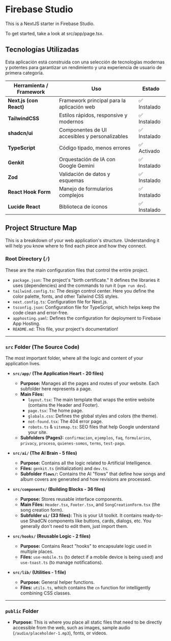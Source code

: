 # Firebase Studio

This is a NextJS starter in Firebase Studio.

To get started, take a look at src/app/page.tsx.

## Tecnologías Utilizadas

Esta aplicación está construida con una selección de tecnologías modernas y potentes para garantizar un rendimiento y una experiencia de usuario de primera categoría.

| Herramienta / Framework | Uso                                         | Estado      |
| ----------------------- | ------------------------------------------- | ----------- |
| **Next.js (con React)** | Framework principal para la aplicación web   | ✅ Instalado |
| **TailwindCSS**         | Estilos rápidos, responsive y modernos      | ✅ Instalado |
| **shadcn/ui**           | Componentes de UI accesibles y personalizables | ✅ Instalado |
| **TypeScript**          | Código tipado, menos errores                | ✅ Activado  |
| **Genkit**              | Orquestación de IA con Google Gemini        | ✅ Instalado |
| **Zod**                 | Validación de datos y esquemas              | ✅ Instalado |
| **React Hook Form**     | Manejo de formularios complejos             | ✅ Instalado |
| **Lucide React**        | Biblioteca de íconos                        | ✅ Instalado |


## Project Structure Map

This is a breakdown of your web application's structure. Understanding it will help you know where to find each piece and how they connect.

### **Root Directory (`/`)**

These are the main configuration files that control the entire project.

*   `package.json`: The project's "birth certificate." It defines the libraries it uses (dependencies) and the commands to run it (`npm run dev`).
*   `tailwind.config.ts`: The design control center. Here you define the color palette, fonts, and other Tailwind CSS styles.
*   `next.config.ts`: Configuration file for Next.js.
*   `tsconfig.json`: Configuration file for TypeScript, which helps keep the code clean and error-free.
*   `apphosting.yaml`: Defines the configuration for deployment to Firebase App Hosting.
*   `README.md`: This file, your project's documentation!

---

### **`src` Folder (The Source Code)**

The most important folder, where all the logic and content of your application lives.

*   **`src/app/` (The Application Heart - 20 files)**
    *   **Purpose:** Manages all the pages and routes of your website. Each subfolder here represents a page.
    *   **Main Files:**
        *   `layout.tsx`: The main template that wraps the entire website (contains the Header and Footer).
        *   `page.tsx`: The home page.
        *   `globals.css`: Defines the global styles and colors (the theme).
        *   `not-found.tsx`: The 404 error page.
        *   `robots.ts` & `sitemap.ts`: SEO files that help Google understand your site.
    *   **Subfolders (Pages):** `confirmacion`, `ejemplos`, `faq`, `formularios`, `privacy`, `proceso`, `quienes-somos`, `terms`, `test-pago`.

*   **`src/ai/` (The AI Brain - 5 files)**
    *   **Purpose:** Contains all the logic related to Artificial Intelligence.
    *   **Files:** `genkit.ts` (initialization) and `dev.ts`.
    *   **Subfolder `flows/`:** Contains the AI "flows" that define how songs and album covers are generated and how revisions are processed.

*   **`src/components/` (Building Blocks - 36 files)**
    *   **Purpose:** Stores reusable interface components.
    *   **Main Files:** `Header.tsx`, `Footer.tsx`, and `SongCreationForm.tsx` (the song creation form).
    *   **Subfolder `ui/` (33 files):** This is your UI toolkit. It contains ready-to-use ShadCN components like buttons, cards, dialogs, etc. You generally don't need to edit them, just import them.

*   **`src/hooks/` (Reusable Logic - 2 files)**
    *   **Purpose:** Contains React "hooks" to encapsulate logic used in multiple places.
    *   **Files:** `use-mobile.ts` (to detect if a mobile device is being used) and `use-toast.ts` (to manage notifications).

*   **`src/lib/` (Utilities - 1 file)**
    *   **Purpose:** General helper functions.
    *   **Files:** `utils.ts`, which contains the `cn` function for intelligently combining CSS classes.

---

### **`public` Folder**

*   **Purpose:** This is where you place all static files that need to be directly accessible from the web, such as images, sample audio (`/audio/placeholder-1.mp3`), fonts, or videos.
